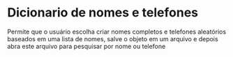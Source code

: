 # Dicionario de nomes e telefones
Permite que o usuário escolha criar nomes completos e telefones aleatórios baseados em uma lista de nomes, salve o objeto em um arquivo e depois abra este arquivo para pesquisar por nome ou telefone
